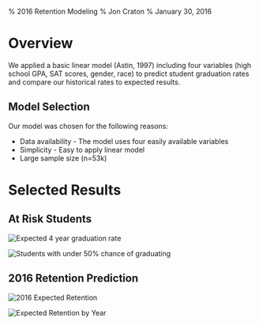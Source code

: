 % 2016 Retention Modeling
% Jon Craton
% January 30, 2016

# Overview

We applied a basic linear model (Astin, 1997) including four variables (high school GPA, SAT scores, gender, race) to predict student graduation rates and compare our historical rates to expected results.

## Model Selection

Our model was chosen for the following reasons:

- Data availability - The model uses four easily available variables
- Simplicity - Easy to apply linear model
- Large sample size (n=53k)

# Selected Results

## At Risk Students

![Expected 4 year graduation rate](results/main/expected_4_by_year.png)

![Students with under 50% chance of graduating](results/main/expected_6_by_year_under_50.png)

## 2016 Retention Prediction

![2016 Expected Retention](results/all/2016_overall_retention_histogram.png)

![Expected Retention by Year](results/all/expected_retention_by_year.png)
